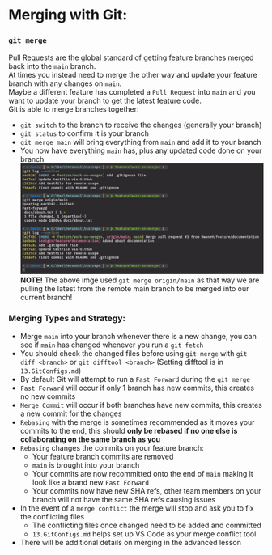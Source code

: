 
# Merging with Git:
### `git merge`
Pull Requests are the global standard of getting feature branches merged back into the `main` branch.  
At times you instead need to merge the other way and update your feature branch with any changes on `main`.  
Maybe a different feature has completed a `Pull Request` into `main` and you want to update your branch to get the latest feature code.  
Git is able to merge branches together:
- `git switch` to the branch to receive the changes (generally your branch)
- `git status` to confirm it is your branch
- `git merge main` will bring everything from `main` and add it to your branch
- You now have everything `main` has, plus any updated code done on your branch  
<kbd>![git-merge](../images/git-merge.png)</kbd>  
**NOTE!** The above imge used `git merge origin/main` as that way we are pulling the latest from the remote main branch to be merged into our current branch!

### Merging Types and Strategy:
- Merge `main` into your branch whenever there is a new change, you can see if `main` has changed whenever you run a `git fetch`
- You should check the changed files before using `git merge` with `git diff <branch>` or `git difftool <branch>` (Setting difftool is in `13.GitConfigs.md`)
- By default Git will attempt to run a `Fast Forward` during the `git merge`
- `Fast Forward` will occur if only 1 branch has new commits, this creates no new commits
- `Merge Commit` will occur if both branches have new commits, this creates a new commit for the changes
- `Rebasing` with the merge is sometimes recommended as it moves your commits to the end, this should **only be rebased if no one else is collaborating on the same branch as you**
- `Rebasing` changes the commits on your feature branch:
  -  Your feature branch commits are removed
  -  `main` is brought into your branch
  -  Your commits are now recommitted onto the end of `main` making it look like a brand new `Fast Forward`
  -  Your commits now have new SHA refs, other team members on your branch will not have the same SHA refs causing issues
- In the event of a `merge conflict` the merge will stop and ask you to fix the conflicting files
  - The conflicting files once changed need to be added and committed
  - `13.GitConfigs.md` helps set up VS Code as your merge conflict tool
- There will be additional details on merging in the advanced lesson
